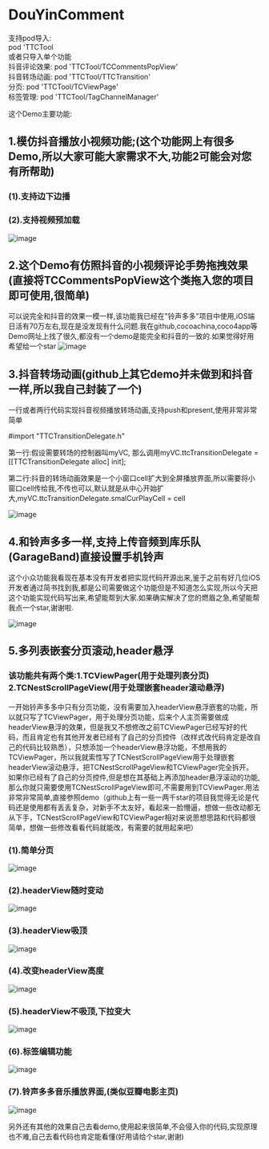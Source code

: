 # DouYinComment
支持pod导入:  
pod 'TTCTool  
或者只导入单个功能  
抖音评论效果: pod 'TTCTool/TCCommentsPopView'  
抖音转场动画: pod 'TTCTool/TTCTransition'  
分页: pod 'TTCTool/TCViewPage'  
标签管理: pod 'TTCTool/TagChannelManager'  


这个Demo主要功能:
## 1.模仿抖音播放小视频功能;(这个功能网上有很多Demo,所以大家可能大家需求不大,功能2可能会对您有所帮助)
### (1).支持边下边播
### (2).支持视频预加载
![image](https://github.com/tangtiancheng/ttcgif/blob/master/gif/smallVideoImage.gif)

## 2.这个Demo有仿照抖音的小视频评论手势拖拽效果(直接将TCCommentsPopView这个类拖入您的项目即可使用,很简单)
可以说完全和抖音的效果一模一样,该功能我已经在"铃声多多"项目中使用,iOS端日活有70万左右,现在是没发现有什么问题.我在github,cocoachina,coco4app等Demo网址上找了很久,都没有一个demo是能完全和抖音的一致的.如果觉得好用希望给一个star
![image](https://github.com/tangtiancheng/ttcgif/blob/master/gif/comment.gif)

## 3.抖音转场动画(github上其它demo并未做到和抖音一样,所以我自己封装了一个)
一行或者两行代码实现抖音视频播放转场动画,支持push和present,使用非常非常简单

#import "TTCTransitionDelegate.h"

第一行:假设需要转场的控制器叫myVC,  那么调用myVC.ttcTransitionDelegate = [[TTCTransitionDelegate alloc] init];

第二行:抖音的转场动画效果是一个小窗口cell扩大到全屏播放界面,所以需要将小窗口cell传给我,不传也可以,默认就是从中心开始扩大,myVC.ttcTransitionDelegate.smalCurPlayCell = cell

![image](https://github.com/tangtiancheng/ttcgif/blob/master/gif/comment.gif)


## 4.和铃声多多一样,支持上传音频到库乐队(GarageBand)直接设置手机铃声
这个小众功能我看现在基本没有开发者把实现代码开源出来,鉴于之前有好几位iOS开发者通过简书找到我,都是公司需要做这个功能但是不知道怎么实现,所以今天把这个功能实现代码写出来,希望能帮到大家.如果确实解决了您的燃眉之急,希望能帮我点一个star,谢谢啦.

![image](https://github.com/tangtiancheng/ttcgif/blob/master/gif/GarageBandImage.gif)


## 5.多列表嵌套分页滚动,header悬浮
### 该功能共有两个类:1.TCViewPager(用于处理列表分页)  2.TCNestScrollPageView(用于处理嵌套header滚动悬浮)
一开始铃声多多中只有分页功能，没有需要加入headerView悬浮嵌套的功能，所以就只写了TCViewPager，用于处理分页功能，后来个人主页需要做成headerView悬浮的效果，但是我又不想修改之前TCViewPager已经写好的代码，而且肯定也有其他开发者已经有了自己的分页控件（改样式改代码肯定是改自己的代码比较熟悉），只想添加一个headerView悬浮功能，不想用我的TCViewPager，所以我就索性写了TCNestScrollPageView用于处理嵌套headerView滚动悬浮，把TCNestScrollPageView和TCViewPager完全拆开。
如果你已经有了自己的分页控件,但是想在其基础上再添加header悬浮滚动的功能,那么你就只需要使用TCNestScrollPageView即可,不需要用到TCViewPager.用法非常非常简单,直接参照demo（github上有一些一两千star的项目我觉得无论是代码还是使用都有丢丢复杂，对新手不太友好，看起来一脸懵逼，想做一些改动都无从下手，TCNestScrollPageView和TCViewPager相对来说思想思路和代码都很简单，想做一些修改看看代码就能改，有需要的就用起来吧）
### (1).简单分页
![image](https://github.com/tangtiancheng/ttcgif/blob/master/gif/分页效果.gif)
### (2).headerView随时变动
![image](https://github.com/tangtiancheng/ttcgif/blob/master/gif/headerView随时变动.gif)
### (3).headerView吸顶
![image](https://github.com/tangtiancheng/ttcgif/blob/master/gif/headerView吸顶.gif)
### (4).改变headerView高度
![image](https://github.com/tangtiancheng/ttcgif/blob/master/gif/改变headerView高度.gif)
### (5).headerView不吸顶,下拉变大
![image](https://github.com/tangtiancheng/ttcgif/blob/master/gif/headerView不吸顶,下拉变大.gif)
### (6).标签编辑功能
![image](https://github.com/tangtiancheng/ttcgif/blob/master/gif/editTag.gif)
### (7).铃声多多音乐播放界面,(类似豆瓣电影主页)
![image](https://github.com/tangtiancheng/ttcgif/blob/master/gif/DDMusic.gif)

另外还有其他的效果自己去看demo,使用起来很简单,不会侵入你的代码,实现原理也不难,自己去看代码也肯定能看懂(好用请给个star,谢谢)
